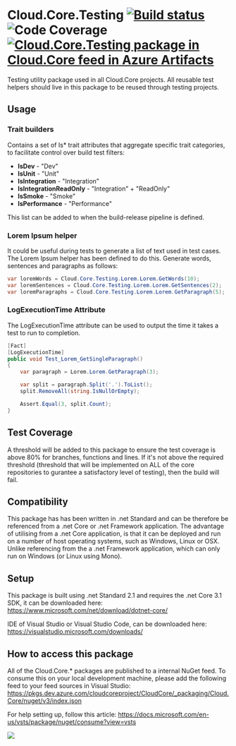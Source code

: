 # **Cloud.Core.Testing** [![Build status](https://dev.azure.com/cloudcoreproject/CloudCore/_apis/build/status/Cloud.Core/Cloud.Core.Testing_Package)](https://dev.azure.com/cloudcoreproject/CloudCore/_build/latest?definitionId=2) ![Code Coverage](https://cloud1core.blob.core.windows.net/codecoveragebadges/Cloud.Core.Testing-LineCoverage.png) [![Cloud.Core.Testing package in Cloud.Core feed in Azure Artifacts](https://feeds.dev.azure.com/cloudcoreproject/dfc5e3d0-a562-46fe-8070-7901ac8e64a0/_apis/public/Packaging/Feeds/8949198b-5c74-42af-9d30-e8c462acada6/Packages/4a4d803b-f864-4da1-8060-6af8efb0e3e6/Badge)](https://dev.azure.com/cloudcoreproject/CloudCore/_packaging?_a=package&feed=8949198b-5c74-42af-9d30-e8c462acada6&package=4a4d803b-f864-4da1-8060-6af8efb0e3e6&preferRelease=true) 

<div id="description">
Testing utility package used in all Cloud.Core projects.  All reusable test helpers should live in this package to be reused through testing projects.
</div>

## Usage
### Trait builders
Contains a set of Is* trait attributes that aggregate specific trait categories, to facilitate control over build test filters:

- **IsDev** - "Dev"
- **IsUnit** - "Unit"
- **IsIntegration** - "Integration"
- **IsIntegrationReadOnly** - "Integration" + "ReadOnly"
- **IsSmoke** - "Smoke"
- **IsPerformance** - "Performance"

This list can be added to when the build-release pipeline is defined.

### Lorem Ipsum helper
It could be useful during tests to generate a list of text used in test cases.  The Lorem Ipsum helper has been defined to do this.  Generate words, sentences and paragraphs as follows:

```csharp
var loremWords = Cloud.Core.Testing.Lorem.Lorem.GetWords(10);
var loremSentences = Cloud.Core.Testing.Lorem.Lorem.GetSentences(2);
var loremParagraphs = Cloud.Core.Testing.Lorem.Lorem.GetParagraph(5);
```

### LogExecutionTime Attribute
The LogExecutionTime attribute can be used to output the time it takes a test to run to completion.

```csharp
[Fact]
[LogExecutionTime]
public void Test_Lorem_GetSingleParagraph()
{
	var paragraph = Lorem.Lorem.GetParagraph(3);

	var split = paragraph.Split('.').ToList();
	split.RemoveAll(string.IsNullOrEmpty);

	Assert.Equal(3, split.Count);
}
```

## Test Coverage
A threshold will be added to this package to ensure the test coverage is above 80% for branches, functions and lines.  If it's not above the required threshold 
(threshold that will be implemented on ALL of the core repositories to gurantee a satisfactory level of testing), then the build will fail.

## Compatibility
This package has has been written in .net Standard and can be therefore be referenced from a .net Core or .net Framework application. The advantage of utilising from a .net Core application, 
is that it can be deployed and run on a number of host operating systems, such as Windows, Linux or OSX.  Unlike referencing from the a .net Framework application, which can only run on 
Windows (or Linux using Mono).
 
## Setup
This package is built using .net Standard 2.1 and requires the .net Core 3.1 SDK, it can be downloaded here: 
https://www.microsoft.com/net/download/dotnet-core/

IDE of Visual Studio or Visual Studio Code, can be downloaded here:
https://visualstudio.microsoft.com/downloads/

## How to access this package
All of the Cloud.Core.* packages are published to a internal NuGet feed.  To consume this on your local development machine, please add the following feed to your feed sources in Visual Studio:
https://pkgs.dev.azure.com/cloudcoreproject/CloudCore/_packaging/Cloud.Core/nuget/v3/index.json
 
For help setting up, follow this article: https://docs.microsoft.com/en-us/vsts/package/nuget/consume?view=vsts


<img src="https://cloud1core.blob.core.windows.net/icons/cloud_core_small.PNG" />
